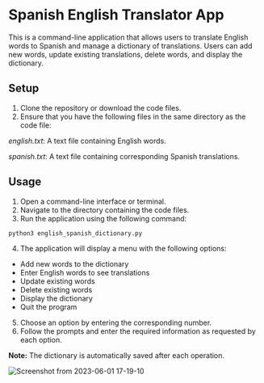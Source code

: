 # Spanish English Translator App
This is a command-line application that allows users to translate English words to Spanish and manage a dictionary of translations. Users can add new words, update existing translations, delete words, and display the dictionary.
## Setup
1. Clone the repository or download the code files.
2. Ensure that you have the following files in the same directory as the code file:

*english.txt*: A text file containing English words.

*spanish.txt*: A text file containing corresponding Spanish translations.

## Usage
1. Open a command-line interface or terminal.
2. Navigate to the directory containing the code files.
3. Run the application using the following command:
```python
python3 english_spanish_dictionary.py
```
4. The application will display a menu with the following options:
* Add new words to the dictionary
* Enter English words to see translations
* Update existing words
* Delete existing words
* Display the dictionary
* Quit the program
5. Choose an option by entering the corresponding number.
6. Follow the prompts and enter the required information as requested by each option.

**Note:** The dictionary is automatically saved after each operation.


![Screenshot from 2023-06-01 17-19-10](https://github.com/sezinarseven/dictionary-english-spanish-/assets/88224304/a2e4e8ba-6bac-42ca-bfcb-c10e36890933)
